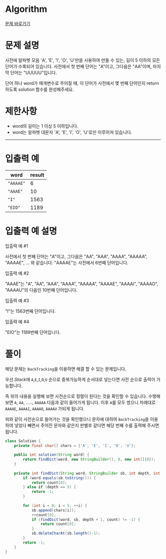 # Algorithm

[문제 바로가기](https://school.programmers.co.kr/learn/courses/30/lessons/84512)

# 문제 설명

사전에 알파벳 모음 'A', 'E', 'I', 'O', 'U'만을 사용하여 만들 수 있는, 길이 5 이하의 모든 단어가 수록되어 있습니다. 사전에서 첫 번째 단어는 "A"이고, 그다음은 "AA"이며, 마지막 단어는 "UUUUU"입니다.

단어 하나 word가 매개변수로 주어질 때, 이 단어가 사전에서 몇 번째 단어인지 return 하도록 solution 함수를 완성해주세요.

# 제한사항

- word의 길이는 1 이상 5 이하입니다.
- word는 알파벳 대문자 'A', 'E', 'I', 'O', 'U'로만 이루어져 있습니다.

---

# 입출력 예

| word      | result |
| --------- | ------ |
| `"AAAAE"` | 6      |
| `"AAAE"`  | 10     |
| `"I"`     | 1563   |
| `"EIO"`   | 1189   |

# 입출력 예 설명

입출력 예 #1

사전에서 첫 번째 단어는 "A"이고, 그다음은 "AA", "AAA", "AAAA", "AAAAA", "AAAAE", ... 와 같습니다. "AAAAE"는 사전에서 6번째 단어입니다.

입출력 예 #2

"AAAE"는 "A", "AA", "AAA", "AAAA", "AAAAA", "AAAAE", "AAAAI", "AAAAO", "AAAAU"의 다음인 10번째 단어입니다.

입출력 예 #3

"I"는 1563번째 단어입니다.

입출력 예 #4

"EIO"는 1189번째 단어입니다.
# 풀이

해당 문제는 `BackTracking`을 이용하면 해결 할 수 있는 문제입니다.

우선 *Stack*에  `A`,`E`,`I`,`O`,`U` 순으로 중복가능하게 순서대로 넣는다면 사전 순으로 출력이 가능합니다.

즉 위의 내용을 실행해 보면 사전순으로 정렬이 된다는 것을 확인할 수 있습니다. 
수행해 보면 `A`, `AA`, ....., `AAAAA` 다음과 같이 들어가게 됩니다. 
이후 `A`를 모두 썼으니  차례대로 `AAAAE`, `AAAAI`, `AAAAO`, `AAAAU` 가되게 됩니다.

위와 같이 사전순으로 들어가는 것을 확인했으니 문자에 대하여 `BackTracking`을 이용하여 넣었다 빼면서 주어진 문자와 같은지 판별후 같다면 해당 번째 수를 출력해 주시면 됩니다.

```java
class Solution {
    private final char[] chars = {'A', 'E', 'I', 'O', 'U'};
    
    public int solution(String word) {
        return findDict(word, new StringBuilder(), 0, new int[]{0});
    }
    
    private int findDict(String word, StringBuilder sb, int depth, int[] count) {
        if (word.equals(sb.toString())) {
            return count[0];
        } else if (depth == 5) {
            return -1;
        }
        
        for (int i = 0; i < 5; ++i) {
            sb.append(chars[i]);
            ++count[0];
            if (findDict(word, sb, depth + 1, count) != -1) {
                return count[0]; 
            }
            sb.deleteCharAt(sb.length()-1);
        }
        return -1;
    }
}
```